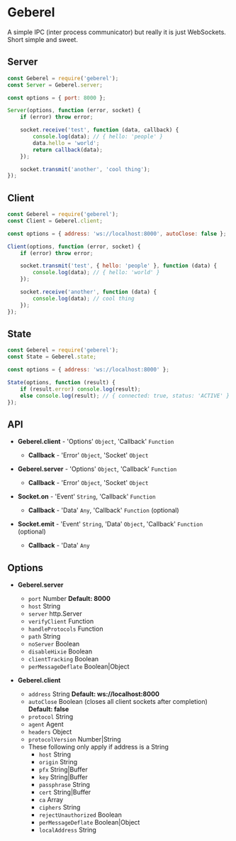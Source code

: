 # Geberel #

A simple IPC (inter process communicator) but really it is just WebSockets. Short simple and sweet.


## Server ##

```JavaScript
const Geberel = require('geberel');
const Server = Geberel.server;

const options = { port: 8000 };

Server(options, function (error, socket) {
	if (error) throw error;

	socket.receive('test', function (data, callback) {
		console.log(data); // { hello: 'people' }
		data.hello = 'world';
		return callback(data);
	});

	socket.transmit('another', 'cool thing');
});
```


## Client ##

```JavaScript
const Geberel = require('geberel');
const Client = Geberel.client;

const options = { address: 'ws://localhost:8000', autoClose: false };

Client(options, function (error, socket) {
	if (error) throw error;

	socket.transmit('test', { hello: 'people' }, function (data) {
		console.log(data); // { hello: 'world' }
	});

	socket.receive('another', function (data) {
		console.log(data); // cool thing
	});
});

```


## State ##

```JavaScript
const Geberel = require('geberel');
const State = Geberel.state;

const options = { address: 'ws://localhost:8000' };

State(options, function (result) {
	if (result.error) console.log(result);
	else console.log(result); // { connected: true, status: 'ACTIVE' }
});
```


## API ##

- **Geberel.client** - 'Options' `Object`, 'Callback' `Function`
	- **Callback** - 'Error' `Object`, 'Socket' `Object`

- **Geberel.server** - 'Options' `Object`, 'Callback' `Function`
	- **Callback** - 'Error' `Object`, 'Socket' `Object`

- **Socket.on** - 'Event' `String`, 'Callback' `Function`
	- **Callback** - 'Data' `Any`, 'Callback' `Function` (optional)

- **Socket.emit** - 'Event' `String`, 'Data' `Object`, 'Callback' `Function` (optional)
	- **Callback** - 'Data' `Any`


## Options ##

- **Geberel.server**
	- `port` Number **Default: 8000**
	- `host` String
	- `server` http.Server
	- `verifyClient` Function
	- `handleProtocols` Function
	- `path` String
	- `noServer` Boolean
	- `disableHixie` Boolean
	- `clientTracking` Boolean
	- `perMessageDeflate` Boolean|Object

- **Geberel.client**
	- `address` String **Default: ws://localhost:8000**
	- `autoClose` Boolean (closes all client sockets after completion) **Default: false**
	- `protocol` String
	- `agent` Agent
	- `headers` Object
	- `protocolVersion` Number|String
	- These following only apply if address is a String
		- `host` String
		- `origin` String
		- `pfx` String|Buffer
		- `key` String|Buffer
		- `passphrase` String
		- `cert` String|Buffer
		- `ca` Array
		- `ciphers` String
		- `rejectUnauthorized` Boolean
		- `perMessageDeflate` Boolean|Object
		- `localAddress` String
